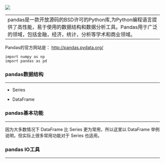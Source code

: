 ![](https://i.imgur.com/tqRqhB2.png)

<table><tr><td>pandas是一款开放源码的BSD许可的Python库,为Python编程语言提供了高性能，易于使用的数据结构和数据分析工具。Pandas用于广泛的领域，包括金融，经济，统计，分析等学术和商业领域。</td></tr></table>

Pandas的官方网站是： http://pandas.pydata.org/

    import numpy as np
    import pandas as pd

### pandas数据结构 ###

----------
	
- Series

- DataFrame

### pandas基本功能 ###

----------
因为大多数情况下 DataFrame 比 Series 更为常用，所以这里以 DataFrame 举例说明，但实际上很多常用功能对于 Series 也适用。

### pandas IO工具 ###

----------
